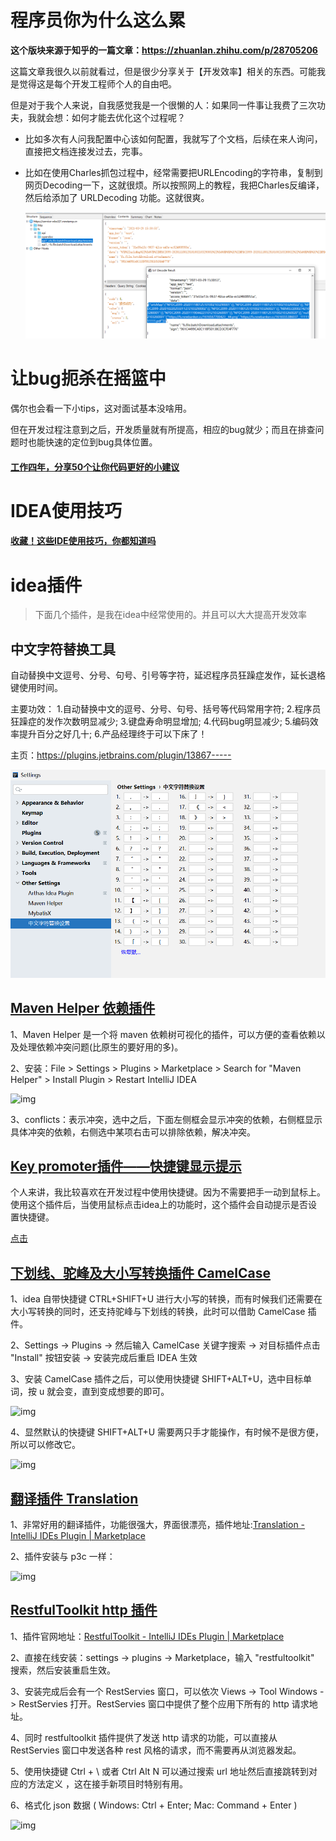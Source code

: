 # 程序员你为什么这么累

**这个版块来源于知乎的一篇文章：https://zhuanlan.zhihu.com/p/28705206**

这篇文章我很久以前就看过，但是很少分享关于【开发效率】相关的东西。可能我是觉得这是每个开发工程师个人的自由吧。

但是对于我个人来说，自我感觉我是一个很懒的人：如果同一件事让我费了三次功夫，我就会想：如何才能去优化这个过程呢？

- 比如多次有人问我配置中心该如何配置，我就写了个文档，后续在来人询问，直接把文档连接发过去，完事。

- 比如在使用Charles抓包过程中，经常需要把URLEncoding的字符串，复制到网页Decoding一下，这就很烦。所以按照网上的教程，我把Charles反编译，然后给添加了 URLDecoding 功能。这就很爽。

  ![image-20210329160219504](images/image-20210329160219504.png)









# 让bug扼杀在摇篮中

偶尔也会看一下小tips，这对面试基本没啥用。

但在开发过程注意到之后，开发质量就有所提高，相应的bug就少；而且在排查问题时也能快速的定位到bug具体位置。

#### [工作四年，分享50个让你代码更好的小建议](https://mp.weixin.qq.com/s/GLRtkP-Jrv3yCaVfqET6dw)







# IDEA使用技巧

#### [收藏！这些IDE使用技巧，你都知道吗](https://mp.weixin.qq.com/s/Vpyugl5FtwKHTon-EuO8zQ)





# idea插件

> 下面几个插件，是我在idea中经常使用的。并且可以大大提高开发效率

## 中文字符替换工具

自动替换中文逗号、分号、句号、引号等字符，延迟程序员狂躁症发作，延长退格键使用时间。

主要功效： 1.自动替换中文的逗号、分号、句号、括号等代码常用字符; 2.程序员狂躁症的发作次数明显减少; 3.键盘寿命明显增加; 4.代码bug明显减少; 5.编码效率提升百分之好几十; 6.产品经理终于可以下床了！

主页：https://plugins.jetbrains.com/plugin/13867-----

![image-20220715160602691](images/image-20220715160602691.png)



## [Maven Helper 依赖插件](https://blog.csdn.net/wangmx1993328/article/details/85244208)

1、Maven Helper 是一个将 maven 依赖树可视化的插件，可以方便的查看依赖以及处理依赖冲突问题(比原生的要好用的多)。

2、安装：File > Settings > Plugins > Marketplace > Search for "Maven Helper" > Install Plugin > Restart IntelliJ IDEA

![img](https://img-blog.csdnimg.cn/20200629141522680.gif)

3、conflicts：表示冲突，选中之后，下面左侧框会显示冲突的依赖，右侧框显示具体冲突的依赖，右侧选中某项右击可以排除依赖，解决冲突。



## [Key promoter插件——快捷键显示提示](https://blog.csdn.net/wangmx1993328/article/details/85244208)

个人来讲，我比较喜欢在开发过程中使用快捷键。因为不需要把手一动到鼠标上。使用这个插件后，当使用鼠标点击idea上的功能时，这个插件会自动提示是否设置快捷键。

[点击](https://blog.csdn.net/qq_36838191/article/details/123787683)



## [下划线、驼峰及大小写转换插件 CamelCase](https://blog.csdn.net/wangmx1993328/article/details/85244208)

1、idea 自带快捷键 CTRL+SHIFT+U 进行大小写的转换，而有时候我们还需要在大小写转换的同时，还支持驼峰与下划线的转换，此时可以借助 CamelCase 插件。

2、Settings -> Plugins -> 然后输入 CamelCase 关键字搜索 -> 对目标插件点击 "Install" 按钮安装 -> 安装完成后重启 IDEA 生效

3、安装 CamelCase 插件之后，可以使用快捷键 SHIFT+ALT+U，选中目标单词，按 u 就会变，直到变成想要的即可。

![img](https://img-blog.csdnimg.cn/b10ab41b0dbe44f6ad70e7d0460b6eff.gif)

4、显然默认的快捷键 SHIFT+ALT+U 需要两只手才能操作，有时候不是很方便，所以可以修改它。

![img](https://img-blog.csdnimg.cn/50c72a21f8b440bf9742af91a2753c75.png?x-oss-process=image/watermark,type_ZHJvaWRzYW5zZmFsbGJhY2s,shadow_50,text_Q1NETiBA6Jqp5bCk5ZCO6KOU,size_20,color_FFFFFF,t_70,g_se,x_16)

## [翻译插件 **Translation**](https://blog.csdn.net/wangmx1993328/article/details/85244208)

1、非常好用的翻译插件，功能很强大，界面很漂亮，插件地址:[Translation - IntelliJ IDEs Plugin | Marketplace](https://plugins.jetbrains.com/plugin/8579-translation)

2、插件安装与 p3c 一样：

![img](https://img-blog.csdnimg.cn/2020022219584118.gif)





## [RestfulToolkit http 插件](https://blog.csdn.net/wangmx1993328/article/details/85244208)

1、插件官网地址：[RestfulToolkit - IntelliJ IDEs Plugin | Marketplace](http://plugins.jetbrains.com/plugin/10292-restfultoolkit)

2、直接在线安装：settings -> plugins -> Marketplace，输入 "restfultoolkit" 搜索，然后安装重启生效。

3、安装完成后会有一个 RestServies 窗口，可以依次 Views -> Tool Windows -> RestServies 打开。RestServies 窗口中提供了整个应用下所有的 http 请求地址。

4、同时 restfultoolkit 插件提供了发送 http 请求的功能，可以直接从 RestServies 窗口中发送各种 rest 风格的请求，而不需要再从浏览器发起。

5、使用快捷键 Ctrl + \ 或者 Ctrl Alt N 可以通过搜索 url 地址然后直接跳转到对应的方法定义 ，这在接手新项目时特别有用。

6、格式化 json 数据 ( Windows: Ctrl + Enter; Mac: Command + Enter )

![img](https://img-blog.csdnimg.cn/20200416165731290.gif)